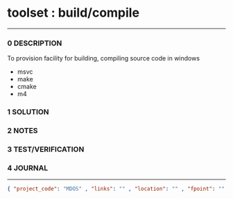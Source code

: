 # toolset : build/compile
--------------------------------
### 0 DESCRIPTION
To provision facility for building, compiling source code in windows
- msvc
- make
- cmake
- m4

### 1 SOLUTION


### 2 NOTES


### 3 TEST/VERIFICATION


### 4 JOURNAL



--------------------------------
```json
{ "project_code": "MDOS" , "links": "" , "location": "" , "fpoint": "" }
```
